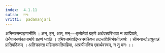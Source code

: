 ```yaml
---
index:  4.1.11
sutra:  मनः
vritti:  padamanjari
---
```


अनिनस्मन्ग्रहणानीति । अन्, इन्, अस्, मन्---इत्येतेषां ग्रहणे अर्थवत्परिभाषा न व्याप्रियते, तेनैषामनर्थकानामपि ग्रहणं भवति । एभिश्चार्थवद्भिरनर्थकैश्च तदन्तविधिर्भवतीत्यर्थः । सीमन्शब्दोऽव्युत्पन्नं प्रातिपदिकम् । अतिक्रान्ता महिमानमतिमहिमा, अत्रापीमनिच एवार्थवत्त्वम्, न तु मनः ।।
